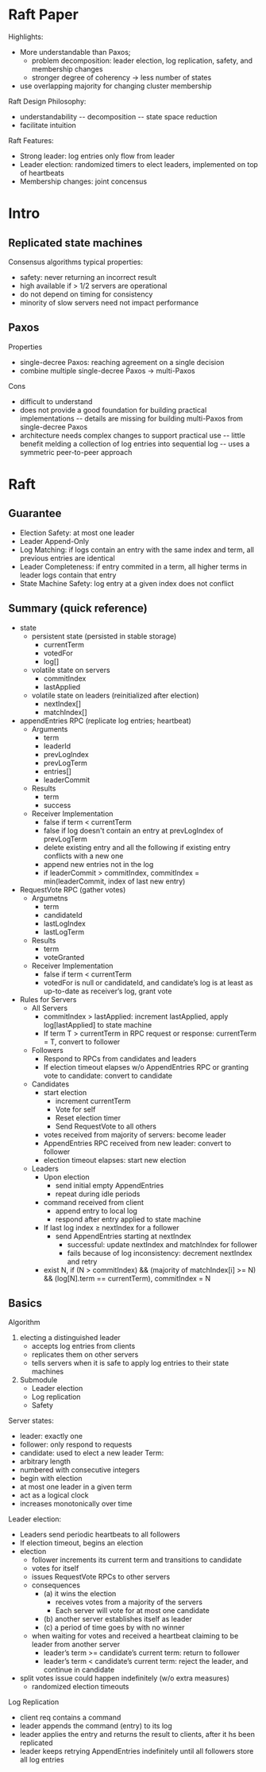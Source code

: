 # Raft Paper

Highlights:
- More understandable than Paxos;
	- problem decomposition: leader election, log replication, safety, and membership changes
	- stronger degree of coherency -> less number of states
- use overlapping majority for changing cluster membership


Raft Design Philosophy:
- understandability
-- decomposition
-- state space reduction
- facilitate intuition

Raft Features:
- Strong leader: log entries only flow from leader
- Leader election: randomized timers to elect leaders, implemented on top of heartbeats
- Membership changes: joint concensus

# Intro
## Replicated state machines
Consensus algorithms typical properties:
- safety: never returning an incorrect result
- high available if > 1/2 servers are operational
- do not depend on timing for consistency
- minority of slow servers need not impact performance

## Paxos 
Properties
- single-decree Paxos: reaching agreement on a single decision
- combine multiple single-decree Paxos -> multi-Paxos

Cons
- difficult to understand
- does not provide a good foundation for building practical implementations
-- details are missing for building multi-Paxos from single-decree Paxos
- architecture needs complex changes to support practical use
-- little benefit melding a collection of log entries into sequential log
-- uses a symmetric peer-to-peer approach

# Raft 

## Guarantee
- Election Safety: at most one leader
- Leader Append-Only
- Log Matching: if logs contain an entry with the same index and term, all previous entries are identical
- Leader Completeness: if entry commited in a term, all higher terms in leader logs contain that entry
- State Machine Safety: log entry at a given index does not conflict


## Summary (quick reference)
- state
	 - persistent state (persisted in stable storage)
		 - currentTerm
		 - votedFor
		 - log[]
	- volatile state on servers
		- commitIndex
		- lastApplied
	- volatile state on leaders (reinitialized after election)
		- nextIndex[]
		- matchIndex[]
- appendEntries RPC (replicate log entries; heartbeat)
	- Arguments
		- term
		- leaderId
		- prevLogIndex
		- prevLogTerm
		- entries[]
		- leaderCommit
	- Results
		- term
		- success
	- Receiver Implementation
		- false if term < currentTerm
		- false if log doesn't contain an entry at prevLogIndex of prevLogTerm
		- delete existing entry and all the following if existing entry conflicts with a new one
		- append new entries not in the log
		- if leaderCommit > commitIndex, commitIndex = min(leaderCommit, index of last new entry)
- RequestVote RPC (gather votes)
	- Argumetns
		- term
		- candidateId
		- lastLogIndex
		- lastLogTerm
	- Results
		- term
		- voteGranted
	- Receiver Implementation
		- false if term < currentTerm
		- votedFor is null or candidateId, and candidate’s log is at least as up-to-date as receiver’s log, grant vote
- Rules for Servers
	- All Servers
		-  commitIndex > lastApplied: increment lastApplied, apply log[lastApplied] to state machine
		- If term T > currentTerm in RPC request or response: currentTerm = T, convert to follower
	- Followers
		- Respond to RPCs from candidates and leaders
		- If election timeout elapses w/o AppendEntries RPC or granting vote to candidate: convert to candidate
	- Candidates
		- start election
			- increment currentTerm
			- Vote for self
			- Reset election timer
			- Send RequestVote to all others
		- votes received from majority of servers: become leader
		- AppendEntries RPC received from new leader: convert to follower
		- election timeout elapses: start new election
	- Leaders
		- Upon election
			- send initial empty AppendEntries
			- repeat during idle periods
		- command received from client
			- append entry to local log
			- respond after entry applied to state machine
		- If last log index ≥ nextIndex for a follower
			- send AppendEntries starting at nextIndex
				- successful: update nextIndex and matchIndex for follower
				- fails because of log inconsistency: decrement nextIndex and retry
		- exist N, if (N > commitIndex) && (majority of matchIndex[i] >= N) && (log[N].term == currentTerm), commitIndex = N

## Basics

Algorithm
1. electing a distinguished leader
	- accepts log entries from clients
	- replicates them on other servers
	- tells servers when it is safe to apply log entries to their state machines
2. Submodule
	- Leader election
	- Log replication
	- Safety

Server states:
- leader: exactly one
- follower: only respond to requests
- candidate: used to elect a new leader
Term:
- arbitrary length
- numbered with consecutive integers
- begin with election
- at most one leader in a given term
- act as a logical clock
- increases monotonically over time

Leader election:
- Leaders send periodic heartbeats to all followers
- If election timeout, begins an election
- election
	- follower increments its current term and transitions to candidate
	- votes for itself
	- issues RequestVote RPCs to other servers
	- consequences
		- (a) it wins the election
			- receives votes from a majority of the servers
			- Each server will vote for at most one candidate
		- (b) another server establishes itself as leader
		- (c) a period of time goes by with no winner
	- when waiting for votes and received a heartbeat claiming to be leader from another server
		- leader’s term >= candidate’s current term: return to follower
		- leader’s term < candidate’s current term: reject the leader, and continue in candidate
- split votes issue could happen indefinitely (w/o extra measures)
	- randomized election timeouts

Log Replication
- client req contains a command
- leader appends the command (entry) to its log
- leader applies the entry and returns the result to clients, after it hs been replicated
- leader keeps retrying AppendEntries indefinitely until all followers store all log entries
